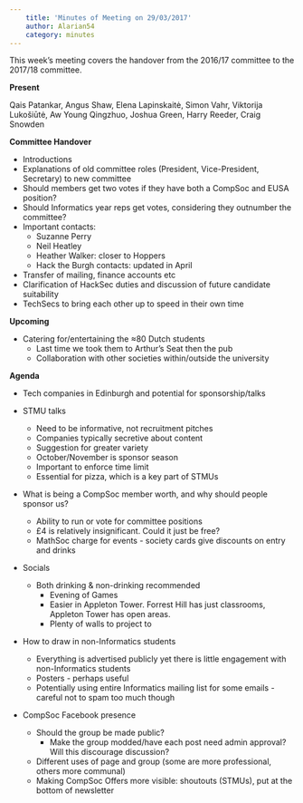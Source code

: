 ```yaml
---
    title: 'Minutes of Meeting on 29/03/2017'
    author: Alarian54
    category: minutes
---
```


This week’s meeting covers the handover from the 2016/17 committee to the 2017/18 committee.

**Present**

Qais Patankar, Angus Shaw, Elena Lapinskaitė, Simon Vahr, Viktorija Lukošiūtė, Aw Young Qingzhuo, Joshua Green, Harry Reeder, Craig Snowden

**Committee Handover**

- Introductions
- Explanations of old committee roles (President, Vice-President, Secretary) to new committee
- Should members get two votes if they have both a CompSoc and EUSA position?
- Should Informatics year reps get votes, considering they outnumber the committee?
- Important contacts:
	- Suzanne Perry
	- Neil Heatley
	- Heather Walker: closer to Hoppers
	- Hack the Burgh contacts: updated in April
- Transfer of mailing, finance accounts etc
- Clarification of HackSec duties and discussion of future candidate suitability
- TechSecs to bring each other up to speed in their own time

**Upcoming**

- Catering for/entertaining the ≈80 Dutch students
	- Last time we took them to Arthur’s Seat then the pub
	- Collaboration with other societies within/outside the university

**Agenda**

- Tech companies in Edinburgh and potential for sponsorship/talks
- STMU talks
	- Need to be informative, not recruitment pitches
	- Companies typically secretive about content
	- Suggestion for greater variety
	- October/November is sponsor season
	- Important to enforce time limit
	- Essential for pizza, which is a key part of STMUs

- What is being a CompSoc member worth, and why should people sponsor us?
	- Ability to run or vote for committee positions
	- £4 is relatively insignificant. Could it just be free?
	- MathSoc charge for events - society cards give discounts on entry and drinks

- Socials
	- Both drinking & non-drinking recommended
		- Evening of Games
		- Easier in Appleton Tower. Forrest Hill has just classrooms, Appleton Tower has open areas.
		- Plenty of walls to project to

- How to draw in non-Informatics students
	- Everything is advertised publicly yet there is little engagement with non-Informatics students
	- Posters - perhaps useful
	- Potentially using entire Informatics mailing list for some emails - careful not to spam too much though
- CompSoc Facebook presence
	- Should the group be made public?
		- Make the group modded/have each post need admin approval? Will this discourage discussion?
	- Different uses of page and group (some are more professional, others more communal)
	- Making CompSoc Offers more visible: shoutouts (STMUs), put at the bottom of newsletter
